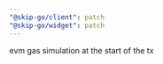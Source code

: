 ```yaml
---
"@skip-go/client": patch
"@skip-go/widget": patch
---
```


evm gas simulation at the start of the tx
